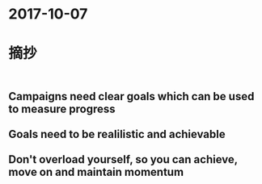  
 # 2017-10-07 
  
  # 摘抄
  
<br/>Campaigns need clear goals which can be used to measure progress<br/>
<br/>Goals need to be realilistic and achievable<br/>
<br/>Don't overload yourself, so you can achieve, move on and maintain momentum<br/>
-------------------------------------------
